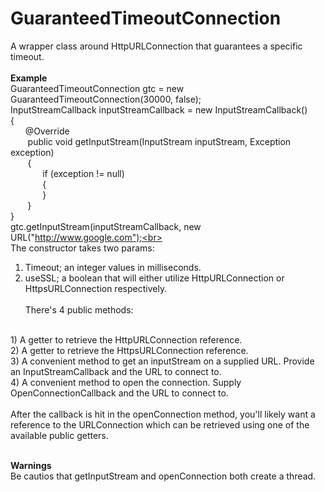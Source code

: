 GuaranteedTimeoutConnection
===========================

A wrapper class around HttpURLConnection that guarantees a specific timeout. 
<br><br>
<b>Example</b><br>
GuaranteedTimeoutConnection gtc = new GuaranteedTimeoutConnection(30000, false);<br>
InputStreamCallback inputStreamCallback = new InputStreamCallback()<br>
{
<br>
&nbsp;&nbsp;&nbsp;&nbsp;&nbsp; @Override<br>
&nbsp;&nbsp;&nbsp;&nbsp;&nbsp;&nbsp; public void getInputStream(InputStream inputStream, Exception exception)<br>
&nbsp;&nbsp;&nbsp;&nbsp;&nbsp;&nbsp; {<br>
&nbsp;&nbsp;&nbsp;&nbsp;&nbsp;&nbsp;&nbsp;&nbsp;&nbsp;&nbsp;&nbsp;&nbsp; if (exception != null)<br>
&nbsp;&nbsp;&nbsp;&nbsp;&nbsp;&nbsp;&nbsp;&nbsp;&nbsp;&nbsp;&nbsp;&nbsp; {<br>
&nbsp;&nbsp;&nbsp;&nbsp;&nbsp;&nbsp;&nbsp;&nbsp;&nbsp;&nbsp;&nbsp;&nbsp; }<br>
&nbsp;&nbsp;&nbsp;&nbsp;&nbsp;&nbsp; }<br>
}<br>
gtc.getInputStream(inputStreamCallback, new URL("http://www.google.com");<br><br>
The constructor takes two params:
<br>
1) Timeout; an integer values in milliseconds.<br>
2) useSSL; a boolean that will either utilize HttpURLConnection or HttpsURLConnection respectively.
<br><br>
There's 4 public methods:
<br>
1) A getter to retrieve the HttpURLConnection reference.
<br>
2) A getter to retrieve the HttpsURLConnection reference.
<br>
3) A convenient method to get an inputStream on a supplied URL. Provide an InputStreamCallback and the URL to connect to.
<br>
4) A convenient method to open the connection. Supply OpenConnectionCallback and the URL to connect to.
<br><br>
After the callback is hit in the openConnection method, you'll likely want a reference to the URLConnection which can be retrieved using one of the available public getters.<br><br>

<b>Warnings</b><br>
Be cautios that getInputStream and openConnection both create a thread.

